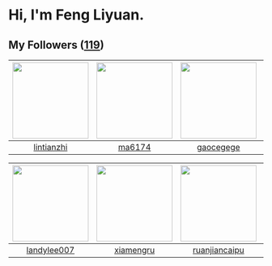 # Hi, I'm Feng Liyuan.

## My Followers ([119](https://github.com/SunRunAway?tab=followers))

| <img src="https://avatars.githubusercontent.com/u/1457382?v=4" width="150" height="150" /> | <img src="https://avatars.githubusercontent.com/u/1449133?v=4" width="150" height="150" /> | <img src="https://avatars.githubusercontent.com/u/5100735?v=4" width="150" height="150" /> | <img src="https://avatars.githubusercontent.com/u/2918384?v=4" width="150" height="150" /> |
| :----------------------------------------------------------------------------------------: | :----------------------------------------------------------------------------------------: | :----------------------------------------------------------------------------------------: | :----------------------------------------------------------------------------------------: |
|                         [lintianzhi](https://github.com/lintianzhi)                        |                             [ma6174](https://github.com/ma6174)                            |                          [gaocegege](https://github.com/gaocegege)                         |                            [wkshare](https://github.com/wkshare)                           |

| <img src="https://avatars.githubusercontent.com/u/8664695?v=4" width="150" height="150" /> | <img src="https://avatars.githubusercontent.com/u/28560740?v=4" width="150" height="150" /> | <img src="https://avatars.githubusercontent.com/u/31336171?v=4" width="150" height="150" /> | <img src="https://avatars.githubusercontent.com/u/5670704?v=4" width="150" height="150" /> |
| :----------------------------------------------------------------------------------------: | :-----------------------------------------------------------------------------------------: | :-----------------------------------------------------------------------------------------: | :----------------------------------------------------------------------------------------: |
|                        [landylee007](https://github.com/landylee007)                       |                          [xiamengru](https://github.com/xiamengru)                          |                      [ruanjiancaipu](https://github.com/ruanjiancaipu)                      |                            [saukymo](https://github.com/saukymo)                           |